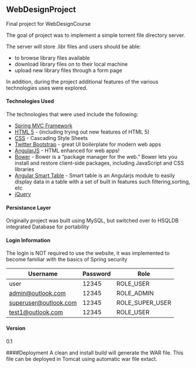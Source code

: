 
## WebDesignProject

Final project for WebDesignCourse

The goal of project was to implement a simple torrent file directory server. 

The server will store .libr files and users should be able:
    
- to browse library files available
- download library files on to their local machine
- upload new library files through a form page

In addition, during the project additional features of the various technologies uses were explored. 

#### Technologies Used 

The technologies that were used include the following:
* [Spring MVC Framework]
* [HTML 5] - (including trying out new features of HTML 5)
* [CSS] - Cascading Style Sheets
* [Twitter Bootstrap] - great UI boilerplate for modern web apps
* [AngularJS] - HTML enhanced for web apps!
* [Bower] - Bower is a “package manager for the web.” Bower lets you install and restore client-side packages, including JavaScript and CSS libraries
* [Angular Smart Table] - Smart table is an Angularjs module to easily display data in a table with a set of built in features such filtering,sorting, etc 
* [jQuery] 

#### Persistance Layer
 Originally project was built using MySQL, but switched over to HSQLDB integrated Database for portability

#### Login Information
The login is NOT required to use the website, it was implemented to become familiar with the basics of Spring security

| Username              	| Password 	| Role            	|
|-----------------------	|----------	|-----------------	|
| user                  	| 12345    	| ROLE_USER       	|
| admin@outlook.com     	| 12345    	| ROLE_ADMIN      	|
| superuser@outlook.com 	| 12345    	| ROLE_SUPER_USER 	|
| test1@outlook.com     	| 12345    	| ROLE_USER       	|

 
#### Version
0.1

####Deployment
A clean and install build will generate the WAR file. This file can be deployed in Tomcat using automatic war file extact.

[//]: # (These are reference links used in the body of this note and get stripped out when the markdown processor does its job. There is no need to format nicely because it shouldn't be seen. Thanks SO - http://stackoverflow.com/questions/4823468/store-comments-in-markdown-syntax)

   [node.js]: <http://nodejs.org>
   [Twitter Bootstrap]: <http://twitter.github.com/bootstrap/>
   [jQuery]: <http://jquery.com>
   [express]: <http://expressjs.com>
   [AngularJS]: <http://angularjs.org>
   [Gulp]: <http://gulpjs.com>
   [Angular Smart Table]: <https://lorenzofox3.github.io/smart-table-website/>
   [Bower]: <https://bower.io>
   [Spring MVC Framework]: <https://spring.io>
   [HTML 5]: <http://www.html5rocks.com/en/>
   [CSS]: <https://www.w3.org/Style/CSS/>
